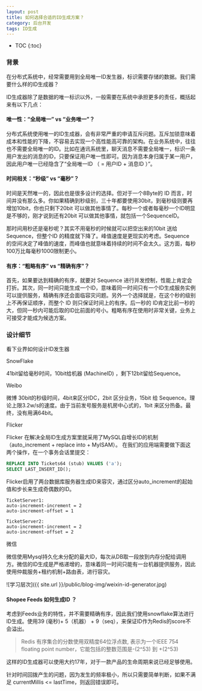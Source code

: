 ```yaml
---
layout: post
title: 如何选择合适的ID生成方案？
category: 后台开发
tags: ID生成
---
```


* TOC
{:toc}

### 背景
在分布式系统中，经常需要用到全局唯一ID发生器，标识需要存储的数据。我们需要什么样的ID生成器？

ID生成器除了是数据的唯一标识以外，一般需要在系统中承担更多的责任，概括起来有以下几点：

#### 唯一性：“全局唯一” vs “业务唯一”？
分布式系统使用唯一的ID生成器，会有非常严重的申请互斥问题。互斥加锁意味着成本和性能的下降，不容易去实现一个高性能高可靠的架构。在业务系统中，往往也不需要全局唯一的ID。比如在通讯系统里，聊天消息不需要全局唯一，标识一条用户发出的消息的ID，只要保证用户唯一性即可。因为消息本身归属于某一用户，因此用户唯一已经隐含了“全局唯一ID （ = 用户ID + 消息ID ）”。

#### 时间相关：“秒级” vs “毫秒”？
时间是天然唯一的，因此也是很多设计的选择。但对于一个8Byte的 ID 而言，时间并没有那么多。你如果精确到秒级别，三十年都要使用30bit，到毫秒级则要再增加10bit，你也只剩下20bit 可以做其他事情了。每秒一个或者每毫秒一个ID明显是不够的，刚才说到还有20bit 可以做其他事情，就包括一个SequenceID。

那时间用秒还是毫秒呢？其实不用毫秒的时候就可以把空出来的10bit 送给 Sequence，但整个ID 的精度就下降了。峰值速度是更现实的考虑。Sequence 的空间决定了峰值的速度，而峰值也就意味着持续的时间不会太久。这方面，每秒100万比每毫秒1000限制更小。

#### 有序：“粗略有序” vs “精确有序”？
首先，如果要达到精确的有序，就要对 Sequence 进行并发控制，性能上肯定会打折。其次，同一时间只能生成一个ID，意味着同一时间只有一个ID生成服务实例可以提供服务，精确有序还会面临容灾问题。另外一个选择就是，在这个秒的级别上不再保证顺序，而整个 ID 则只保证时间上的有序。后一秒的 ID肯定比前一秒的大，但同一秒内可能后取的ID比前面的号小。粗略有序在使用时非常关键，业务上可接受才能成为候选方案。



### 设计细节

看下业界如何设计ID发生器

SnowFlake

41bit留给毫秒时间，10bit给机器 (MachineID) ，剩下12bit留给Sequence。

Weibo

微博 30bit的秒级时间，4bit来区分IDC，2bit 区分业务，15bit 给 Sequence。理论上限3.2w/s的速度。由于当前发号服务是机房中心式的，1bit 来区分热备。最终，没有用满64bit。


Flicker

Flicker 在解决全局ID生成方案里就采用了MySQL自增长ID的机制（auto_increment + replace into + MyISAM）。
在我们的应用端需要做下面这两个操作，在一个事务会话里提交：
```sql
REPLACE INTO Tickets64 (stub) VALUES ('a');
SELECT LAST_INSERT_ID();
```
Flicker启用了两台数据库服务器生成ID来容灾，通过区分auto_increment的起始值和步长来生成奇偶数的ID。
```
TicketServer1:
auto-increment-increment = 2
auto-increment-offset = 1

TicketServer2:
auto-increment-increment = 2
auto-increment-offset = 2
```

微信

微信使用Mysql持久化未分配的最大ID，每次从DB取一段放到内存分配给调用方。微信的ID生成是严格递增的，意味着同一时间只能有一台机器提供服务，因此使用仲裁服务+租约机制+路由表，进行容灾。

![学习层次]({{ site.url }}/public/blog-img/weixin-id-generator.jpg)


#### Shopee Feeds 如何生成ID ？
考虑到Feeds业务的特性，并不需要精确有序，因此我们使用snowflake算法进行ID生成。使用39 (毫秒)+ 5（机器） + 9（seq），来保证ID作为Redis的score不会溢出。
> Redis 有序集合的分数使用双精度64位浮点数, 表示为一个IEEE 754 floating point number，它能包括的整数范围是-(2^53) 到 +(2^53)

这样的ID生成器可以使用大约17年，对于一款产品的生命周期来说已经足够使用。

针对时间回拨产生的问题，因为发生的频率极小，所以只需要简单判断，如果不满足 currentMillis <= lastTime，则返回错误即可。